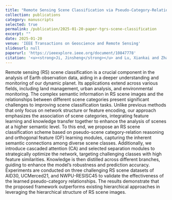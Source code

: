 ```yaml
---
title: "Remote Sensing Scene Classification via Pseudo-Category-Relationand Orthogonal Feature Learning"
collection: publications
category: manuscripts
selected: true
permalink: /publication/2025-01-20-paper-tgrs-scene-classification
excerpt: ""
date: 2025-01-20
venue: 'IEEE Transactions on Geoscience and Remote Sensing'
slidesurl: null
paperurl: 'https://ieeexplore.ieee.org/document/10847778'
citation: '<u><strong>Ji, Jinsheng</strong></u> and Lu, Xiankai and Zhang, Tao and Guo, Yiyou and Yang, Gongping, "Remote Sensing Scene Classification via Pseudo-Category-Relationand Orthogonal Feature Learning," in IEEE Transactions on Geoscience and Remote Sensing, vol. 63, pp. 1-14, 2025, Art no. 5607614, doi: 10.1109/TGRS.2025.3531927.'
---
```

Remote sensing (RS) scene classification is a crucial component in the analysis of Earth observation data, aiding in a deeper understanding and monitoring of our dynamic planet. Its applications extend across various fields, including land management, urban analysis, and environmental monitoring. The complex semantic information in RS scene images and the relationships between different scene categories present significant challenges to improving scene classification tasks. Unlike previous methods that only focus on network structure or feature encoding, our approach emphasizes the association of scene categories, integrating feature learning and knowledge transfer together to enhance the analysis of scenes at a higher semantic level. To this end, we propose an RS scene classification scheme based on pseudo-scene category-relation reasoning and orthogonal feature (OF) learning modules, capturing the inherent semantic connections among diverse scene classes. Additionally, we introduce cascaded attention (CA) and selected separation modules to strategically optimize the network, targeting challenging classes with high feature similarities. Knowledge is then distilled across different branches, guiding to enhance the model’s robustness and prediction accuracy. Experiments are conducted on three challenging RS scene datasets of AID30, UCMerced21, and NWPU-RESISC45 to validate the effectiveness of the learned pseudo-category relationships. The results demonstrate that the proposed framework outperforms existing hierarchical approaches in leveraging the hierarchical structure of RS scene images.
